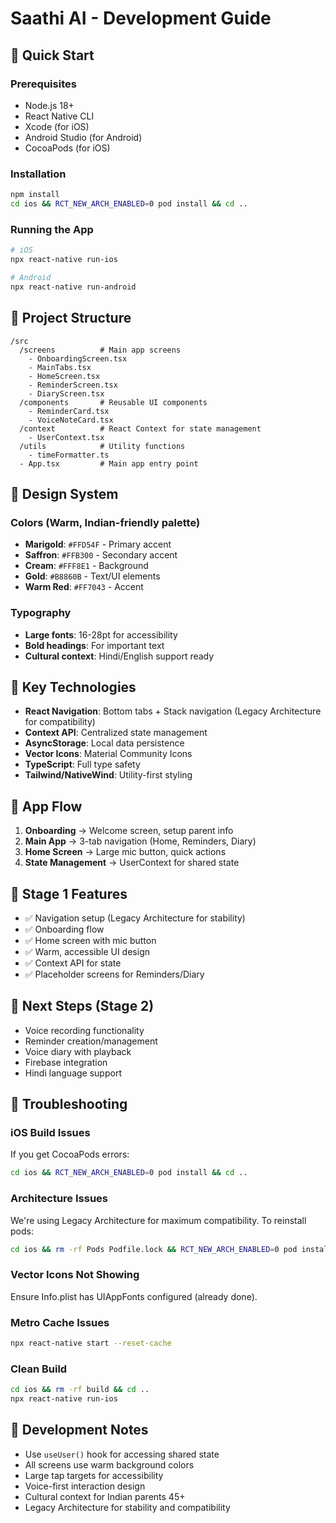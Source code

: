 # Saathi AI - Development Guide

## 🚀 Quick Start

### Prerequisites
- Node.js 18+
- React Native CLI
- Xcode (for iOS)
- Android Studio (for Android)
- CocoaPods (for iOS)

### Installation
```bash
npm install
cd ios && RCT_NEW_ARCH_ENABLED=0 pod install && cd ..
```

### Running the App
```bash
# iOS
npx react-native run-ios

# Android  
npx react-native run-android
```

## 📁 Project Structure

```
/src
  /screens          # Main app screens
    - OnboardingScreen.tsx
    - MainTabs.tsx
    - HomeScreen.tsx
    - ReminderScreen.tsx
    - DiaryScreen.tsx
  /components       # Reusable UI components
    - ReminderCard.tsx
    - VoiceNoteCard.tsx
  /context          # React Context for state management
    - UserContext.tsx
  /utils            # Utility functions
    - timeFormatter.ts
  - App.tsx         # Main app entry point
```

## 🎨 Design System

### Colors (Warm, Indian-friendly palette)
- **Marigold**: `#FFD54F` - Primary accent
- **Saffron**: `#FFB300` - Secondary accent
- **Cream**: `#FFF8E1` - Background
- **Gold**: `#B8860B` - Text/UI elements
- **Warm Red**: `#FF7043` - Accent

### Typography
- **Large fonts**: 16-28pt for accessibility
- **Bold headings**: For important text
- **Cultural context**: Hindi/English support ready

## 🔧 Key Technologies

- **React Navigation**: Bottom tabs + Stack navigation (Legacy Architecture for compatibility)
- **Context API**: Centralized state management
- **AsyncStorage**: Local data persistence
- **Vector Icons**: Material Community Icons
- **TypeScript**: Full type safety
- **Tailwind/NativeWind**: Utility-first styling

## 📱 App Flow

1. **Onboarding** → Welcome screen, setup parent info
2. **Main App** → 3-tab navigation (Home, Reminders, Diary)
3. **Home Screen** → Large mic button, quick actions
4. **State Management** → UserContext for shared state

## 🎯 Stage 1 Features

- ✅ Navigation setup (Legacy Architecture for stability)
- ✅ Onboarding flow
- ✅ Home screen with mic button
- ✅ Warm, accessible UI design
- ✅ Context API for state
- ✅ Placeholder screens for Reminders/Diary

## 🔮 Next Steps (Stage 2)

- Voice recording functionality
- Reminder creation/management
- Voice diary with playback
- Firebase integration
- Hindi language support

## 🐛 Troubleshooting

### iOS Build Issues
If you get CocoaPods errors:
```bash
cd ios && RCT_NEW_ARCH_ENABLED=0 pod install && cd ..
```

### Architecture Issues
We're using Legacy Architecture for maximum compatibility. To reinstall pods:
```bash
cd ios && rm -rf Pods Podfile.lock && RCT_NEW_ARCH_ENABLED=0 pod install && cd ..
```

### Vector Icons Not Showing
Ensure Info.plist has UIAppFonts configured (already done).

### Metro Cache Issues
```bash
npx react-native start --reset-cache
```

### Clean Build
```bash
cd ios && rm -rf build && cd ..
npx react-native run-ios
```

## 📝 Development Notes

- Use `useUser()` hook for accessing shared state
- All screens use warm background colors
- Large tap targets for accessibility
- Voice-first interaction design
- Cultural context for Indian parents 45+
- Legacy Architecture for stability and compatibility 